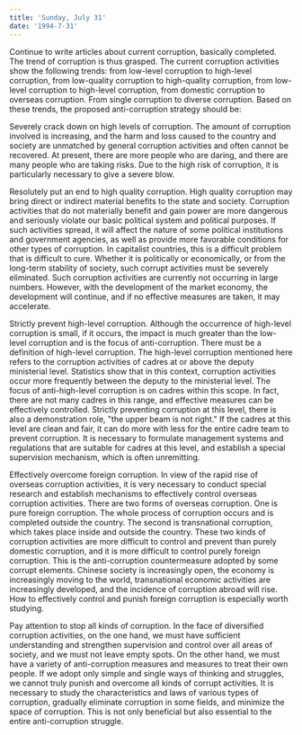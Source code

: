 ```yaml
---
title: 'Sunday, July 31'
date: '1994-7-31'
---
```


Continue to write articles about current corruption, basically completed. The trend of corruption is thus grasped. The current corruption activities show the following trends: from low-level corruption to high-level corruption, from low-quality corruption to high-quality corruption, from low-level corruption to high-level corruption, from domestic corruption to overseas corruption. From single corruption to diverse corruption. Based on these trends, the proposed anti-corruption strategy should be:

Severely crack down on high levels of corruption. The amount of corruption involved is increasing, and the harm and loss caused to the country and society are unmatched by general corruption activities and often cannot be recovered. At present, there are more people who are daring, and there are many people who are taking risks. Due to the high risk of corruption, it is particularly necessary to give a severe blow.

Resolutely put an end to high quality corruption. High quality corruption may bring direct or indirect material benefits to the state and society. Corruption activities that do not materially benefit and gain power are more dangerous and seriously violate our basic political system and political purposes. If such activities spread, it will affect the nature of some political institutions and government agencies, as well as provide more favorable conditions for other types of corruption. In capitalist countries, this is a difficult problem that is difficult to cure. Whether it is politically or economically, or from the long-term stability of society, such corrupt activities must be severely eliminated. Such corruption activities are currently not occurring in large numbers. However, with the development of the market economy, the development will continue, and if no effective measures are taken, it may accelerate.

Strictly prevent high-level corruption. Although the occurrence of high-level corruption is small, if it occurs, the impact is much greater than the low-level corruption and is the focus of anti-corruption. There must be a definition of high-level corruption. The high-level corruption mentioned here refers to the corruption activities of cadres at or above the deputy ministerial level. Statistics show that in this context, corruption activities occur more frequently between the deputy to the ministerial level. The focus of anti-high-level corruption is on cadres within this scope. In fact, there are not many cadres in this range, and effective measures can be effectively controlled. Strictly preventing corruption at this level, there is also a demonstration role, "the upper beam is not right." If the cadres at this level are clean and fair, it can do more with less for the entire cadre team to prevent corruption. It is necessary to formulate management systems and regulations that are suitable for cadres at this level, and establish a special supervision mechanism, which is often unremitting.

Effectively overcome foreign corruption. In view of the rapid rise of overseas corruption activities, it is very necessary to conduct special research and establish mechanisms to effectively control overseas corruption activities. There are two forms of overseas corruption. One is pure foreign corruption. The whole process of corruption occurs and is completed outside the country. The second is transnational corruption, which takes place inside and outside the country. These two kinds of corruption activities are more difficult to control and prevent than purely domestic corruption, and it is more difficult to control purely foreign corruption. This is the anti-corruption countermeasure adopted by some corrupt elements. Chinese society is increasingly open, the economy is increasingly moving to the world, transnational economic activities are increasingly developed, and the incidence of corruption abroad will rise. How to effectively control and punish foreign corruption is especially worth studying.

Pay attention to stop all kinds of corruption. In the face of diversified corruption activities, on the one hand, we must have sufficient understanding and strengthen supervision and control over all areas of society, and we must not leave empty spots. On the other hand, we must have a variety of anti-corruption measures and measures to treat their own people. If we adopt only simple and single ways of thinking and struggles, we cannot truly punish and overcome all kinds of corrupt activities. It is necessary to study the characteristics and laws of various types of corruption, gradually eliminate corruption in some fields, and minimize the space of corruption. This is not only beneficial but also essential to the entire anti-corruption struggle.
